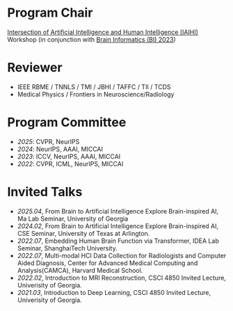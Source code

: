 # Program Chair
[Intersection of Artificial Intelligence and Human Intelligence (IAIHI)](https://qidianzl.github.io/IAINI.github.io/) Workshop (in conjunction with [Brain Informatics (BI) 2023](https://wi-consortium.org/conferences/bi2023/))

# Reviewer
- IEEE RBME / TNNLS / TMI / JBHI / TAFFC / TII / TCDS
- Medical Physics / Frontiers in Neuroscience/Radiology

# Program Committee
- *2025*: CVPR, NeurIPS
- *2024*: NeurIPS, AAAI, MICCAI
- *2023*: ICCV, NeurIPS, AAAI, MICCAI
- *2022*: CVPR, ICML, NeurIPS, MICCAI

# Invited Talks
- *2025.04*, From Brain to Artificial Intelligence Explore Brain-inspired AI, Ma Lab Seminar, University of Georgia
- *2024.02*, From Brain to Artificial Intelligence Explore Brain-inspired AI, CSE Seminar, University of Texas at Arlington.
- *2022.07*, Embedding Human Brain Function via Transformer, IDEA Lab Seminar, ShanghaiTech University.
- *2022.07*, Multi-modal HCI Data Collection for Radiologists and Computer Aided Diagnosis, Center for Advanced Medical Computing and Analysis(CAMCA), Harvard Medical School.
- *2022.02*, Introduction to MRI Reconstruction, CSCI 4850 Invited Lecture, Univerisity of Georgia.
- *2021.03*, Introduction to Deep Learning, CSCI 4850 Invited Lecture, Univerisity of Georgia.